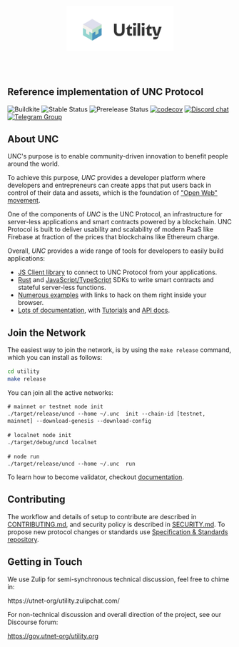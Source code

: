 <br />
<br />

<p align="center">
<img src="docs/images/logo.gif" width="240">
</p>

<br />
<br />


## Reference implementation of UNC Protocol

![Buildkite](https://img.shields.io/buildkite/0eae07525f8e44a19b48fa937813e2c21ee04aa351361cd851)
![Stable Status][stable-release]
![Prerelease Status][prerelease]
[![codecov][codecov-badge]][codecov-url]
[![Discord chat][discord-badge]][discord-url]
[![Telegram Group][telegram-badge]][telegram-url]

[stable-release]: https://img.shields.io/github/v/release/utnet-org/utility?label=stable
[prerelease]: https://img.shields.io/github/v/release/utnet-org/utility?include_prereleases&label=prerelease
[ci-badge-master]: https://badge.buildkite.com/a81147cb62c585cc434459eedd1d25e521453120ead9ee6c64.svg?branch=master
[ci-url]: https://buildkite.com/utnet-org/utility
[codecov-badge]: https://codecov.io/gh/utnet-org/utility/branch/master/graph/badge.svg
[codecov-url]: https://codecov.io/gh/utnet-org/utility
[discord-badge]: https://img.shields.io/discord/490367152054992913.svg
[discord-url]: https://unc.chat
[telegram-badge]: https://cdn.jsdelivr.net/gh/Patrolavia/telegram-badge@8fe3382b3fd3a1c533ba270e608035a27e430c2e/chat.svg
[telegram-url]: https://t.me/cryptounc

## About UNC

UNC's purpose is to enable community-driven innovation to benefit people around the world.

To achieve this purpose, *UNC* provides a developer platform where developers and entrepreneurs can create apps that put users back in control of their data and assets, which is the foundation of ["Open Web" movement][open-web-url].

One of the components of *UNC* is the UNC Protocol, an infrastructure for server-less applications and smart contracts powered by a blockchain.
UNC Protocol is built to deliver usability and scalability of modern PaaS like Firebase at fraction of the prices that blockchains like Ethereum charge.

Overall, *UNC* provides a wide range of tools for developers to easily build applications:
 - [JS Client library][js-api] to connect to UNC Protocol from your applications.
 - [Rust][rust-sdk] and [JavaScript/TypeScript][js-sdk] SDKs to write smart contracts and stateful server-less functions.
 - [Numerous examples][examples-url] with links to hack on them right inside your browser.
 - [Lots of documentation][docs-url], with [Tutorials][tutorials-url] and [API docs][api-docs-url].

[open-web-url]: https://techcrunch.com/2016/04/10/1301496/
[js-api]: https://github.com/utnet-org/utility/unc-api-js
[rust-sdk]: https://github.com/utnet-org/utility/unc-sdk-rs
[js-sdk]: https://github.com/utnet-org/utility/unc-sdk-js
[examples-url]: https://utnet-org/utility.dev
[docs-url]: https://docs.utnet-org/utility.org
[tutorials-url]: https://docs.utnet-org/utility.org/tutorials/welcome
[api-docs-url]: https://docs.utnet-org/utility.org/api/rpc/introduction

## Join the Network

The easiest way to join the network, is by using the `make release` command, which you can install as follows:

```bash
cd utility
make release
```

You can join all the active networks:
```
# mainnet or testnet node init
./target/release/uncd --home ~/.unc  init --chain-id [testnet, mainnet] --download-genesis --download-config

# localnet node init
./target/debug/uncd localnet

# node run
./target/release/uncd --home ~/.unc  run
```


To learn how to become validator, checkout [documentation](https://docs.utnet-org/utility.org/docs/develop/node/validator/staking-and-delegation).

## Contributing

The workflow and details of setup to contribute are described in [CONTRIBUTING.md](CONTRIBUTING.md), and security policy is described in [SECURITY.md](SECURITY.md).
To propose new protocol changes or standards use [Specification & Standards repository](https://github.com/nearprotocol/NEPs).

## Getting in Touch

We use Zulip for semi-synchronous technical discussion, feel free to chime in:

https://utnet-org/utility.zulipchat.com/

For non-technical discussion and overall direction of the project, see our Discourse forum:

https://gov.utnet-org/utility.org

